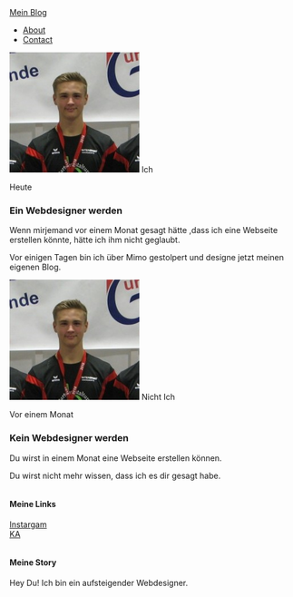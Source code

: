 <!DOCTYPE html>
<html lang="en" dir="ltr">
  <head>
    <meta charset="utf-8">
    <title>Mein Blog</title>
    <link rel="stylesheet" type="text/css" href= "style.css">
  </head>
  <body>
    <div id="header">
      <div class="container">
        <a id="header-title" href="index.html">Mein Blog</a>
        <ul id="header-nav">
          <li><a href="about.html">About</a></li>
          <li><a href="mailto:jhonson.freiboth@gmail.com">Contact</a></li>
        </ul>
      </div> <!-- container -->
    </div> <!-- header -->
    <div id="content">
      <div class="post-container">
        <div class="post">
          <div class="post-author">
            <img src="IchMitMedallie.jpg">
            <span>Ich</span>
          </div> <!-- post-author -->
          <p class="post-date">Heute</p>
          <h3 class="post-title">Ein Webdesigner werden</h3>
          <div class="post-content">
            <p>Wenn mirjemand vor einem Monat gesagt hätte ,dass ich eine Webseite erstellen könnte, hätte ich ihm nicht geglaubt.</p>
            <p>Vor einigen Tagen bin ich über Mimo gestolpert und designe jetzt meinen eigenen Blog.</p>
          </div> <!-- post-content -->
        </div> <!-- post -->
      </div> <!-- post-container -->
      <div class="post-container"> 
        <div class="post">
          <div class="post-author">
            <img src="IchMitMedallie.jpg">
            <span>Nicht Ich</span>
          </div> <!-- post-author -->
          <p class="post-date">Vor einem Monat</p>
          <h3 class="post-title">Kein Webdesigner werden</h3>
          <div class="post-content">
            <p>Du wirst in einem Monat eine Webseite erstellen können.</p>
            <p>Du wirst nicht mehr wissen, dass ich es dir gesagt habe.</p>
          </div> <!-- post-content -->
        </div> <!-- post -->
      </div> <!-- post-container -->
    </div> <!-- content -->
    <div id="footer">
      <div class="container">
        <div class="column">
          <h4>Meine Links</h4>
          <p>
            <a href="https://instagram.com/ligateam_melsungen_maennlich">Instargam</a>
            <br>
            <a href="">KA</a>
          </p>
        </div> <!-- column -->
        <div class="column">
          <h4>Meine Story</h4>
          <p>Hey Du! Ich bin ein aufsteigender Webdesigner.</p>
        </div> <!-- column -->
      </div> <!-- container -->
    </div> <!-- footer -->
  </body>
</html>

